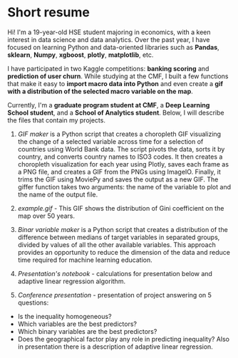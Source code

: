 # Short resume

Hi! I'm a 19-year-old HSE student majoring in economics, with a keen interest in data science and data analytics. Over the past year, I have focused on learning Python and data-oriented libraries such as **Pandas**, **sklearn**, **Numpy**, **xgboost**, **plotly**, **matplotlib**, etc. 

I have participated in two Kaggle competitions: **banking scoring** and **prediction of user churn**. While studying at the CMF, I built a few functions that make it easy to **import macro data into Python** and even create a **gif with a distribution of the selected macro variable on the map**. 

Currently, I'm a **graduate program student at CMF**, a **Deep Learning School student**, and a **School of Analytics student**. Below, I will describe the files that contain my projects.


1. *GIF maker* is a Python script that creates a choropleth GIF visualizing the change of a selected variable across time for a selection of countries using World Bank data. The script pivots the data, sorts it by country, and converts country names to ISO3 codes. It then creates a choropleth visualization for each year using Plotly, saves each frame as a PNG file, and creates a GIF from the PNGs using ImageIO. Finally, it trims the GIF using MoviePy and saves the output as a new GIF. The giffer function takes two arguments: the name of the variable to plot and the name of the output file.

2. *example.gif* - This GIF shows the distribution of Gini coefficient on the map over 50 years.

3. *Binar variable maker* is a Python script that creates a distribution of the difference between medians of target variables in separated groups, divided by values of all the other available variables. This approach provides an opportunity to reduce the dimension of the data and reduce time required for machine learning education.

4. *Presentation's notebook* - calculations for presentation below and adaptive linear regression algorithm.
5. *Conference presentation* - presentation of project answering on 5 questions: 
- Is the inequality homogeneous? 
- Which variables are the best predictors?
-  Which binary variables are the best predictors? 
- Does the geographical factor play any role in predicting inequality?
Also in presentation there is a description of adaptive linear regression.

